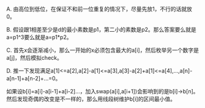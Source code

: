 A. 由高位到低位，在保证不和前一位重复的情况下，尽量先放1，不行的话就放0。

B. 假设跟1相差至少是d的最小素数是p1，第二小的素数是p2。那么答案要么就是a=p1^3要么就是a=p1*p2。

C. 首先x会逐渐减小，那么一开始的x必须包含最大的a[i]，然后枚举另一个数字是a[j]，然后模拟check。

D. 推一下发现满足a[1]<=a[2],a[2]-a[1]<=a[3],a[3]-a[2]+a[1]<=a[4],...,a[n]-a[n-1]+a[n-2]+...=0。
    
   如果设b[i]=a[i]-a[i-1]+a[i-2]...，加入swap(a[i],a[i+1])会影响到的是b[i]->b[n]。然后发现奇偶的改变是不一样的，那么用线段树维护b[i]的区间最小值。

